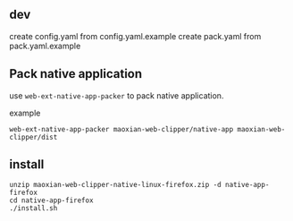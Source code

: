 
## dev
create config.yaml from config.yaml.example
create pack.yaml from pack.yaml.example

## Pack native application

use `web-ext-native-app-packer` to pack native application.

example
```shell
web-ext-native-app-packer maoxian-web-clipper/native-app maoxian-web-clipper/dist
```

## install
```
unzip maoxian-web-clipper-native-linux-firefox.zip -d native-app-firefox
cd native-app-firefox
./install.sh
```

